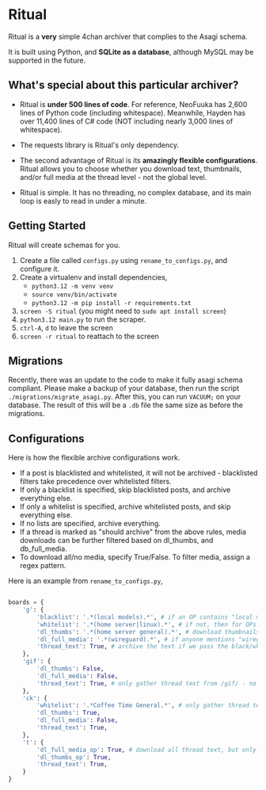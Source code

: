 # Ritual

Ritual is a **very** simple 4chan archiver that complies to the Asagi schema.

It is built using Python, and **SQLite as a database**, although MySQL may be supported in the future.

## What's special about this particular archiver?

- Ritual is **under 500 lines of code**. For reference, NeoFuuka has 2,600 lines of Python code (including whitespace). Meanwhile, Hayden has over 11,400 lines of C# code (NOT including nearly 3,000 lines of whitespace).

- The requests library is Ritual's only dependency.

- The second advantage of Ritual is its **amazingly flexible configurations**. Ritual allows you to choose whether you download text, thumbnails, and/or full media at the thread level - not the global level.

- Ritual is simple. It has no threading, no complex database, and its main loop is easly to read in under a minute.


## Getting Started

Ritual will create schemas for you.

1. Create a file called `configs.py` using `rename_to_configs.py`, and configure it.
2. Create a virtualenv and install dependencies,
    - `python3.12 -m venv venv`
    - `source venv/bin/activate`
    - `python3.12 -m pip install -r requirements.txt`
3. `screen -S ritual` (you might need to `sudo apt install screen`)
4. `python3.12 main.py` to run the scraper.
5. `ctrl-A`, `d` to leave the screen
6. `screen -r ritual` to reattach to the screen


## Migrations

Recently, there was an update to the code to make it fully asagi schema compliant. Please make a backup of your database, then run the script `./migrations/migrate_asagi.py`. After this, you can run `VACUUM;` on your database. The result of this will be a `.db` file the same size as before the migrations.


## Configurations

Here is how the flexible archive configurations work.

- If a post is blacklisted and whitelisted, it will not be archived - blacklisted filters take precedence over whitelisted filters.
- If only a blacklist is specified, skip blacklisted posts, and archive everything else.
- If only a whitelist is specified, archive whitelisted posts, and skip everything else.
- If no lists are specified, archive everything.
- If a thread is marked as "should archive" from the above rules, media downloads can be further filtered based on dl_thumbs, and db_full_media.
- To download all/no media, specify True/False. To filter media, assign a regex pattern.

Here is an example from `rename_to_configs.py`,

```python

boards = {
    'g': {
        'blacklist': '.*(local models).*', # if an OP contains "local models" in the subject or comment - skip thread
        'whitelist': '.*(home server|linux).*', # if not, then for OPs with "home server" or "linux" in the subject or comment...
        'dl_thumbs': '.*(home server general).*', # download thumbnails, but ONLY if it's a "home server general"
        'dl_full_media': '.*(wireguard).*', # if anyone mentions "wireguard", get the full media if applicable
        'thread_text': True, # archive the text if we pass the black/white lists.
    },
    'gif': {
        'dl_thumbs': False,
        'dl_full_media': False,
        'thread_text': True, # only gather thread text from /gif/ - no files
    },
    'ck': {
        'whitelist': '.*Coffee Time General.*', # only gather thread text, and thumbnails from "Coffee Time General" threads on /ck/
        'dl_thumbs': True,
        'dl_full_media': False,
        'thread_text': True,
    },
    't': {
        'dl_full_media_op': True, # download all thread text, but only thumbnails and full media for the OP posts on /t/
        'dl_thumbs_op': True,
        'thread_text': True,
    }
}
```

